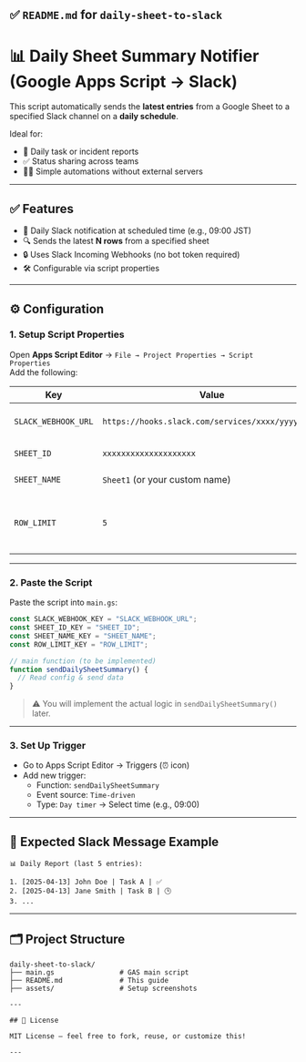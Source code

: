 ## ✅ `README.md` for `daily-sheet-to-slack`

# 📊 Daily Sheet Summary Notifier (Google Apps Script → Slack)

This script automatically sends the **latest entries** from a Google Sheet to a specified Slack channel on a **daily schedule**.

Ideal for:
- 📝 Daily task or incident reports
- ✅ Status sharing across teams
- 🧑‍💻 Simple automations without external servers

---

## ✅ Features

- 📅 Daily Slack notification at scheduled time (e.g., 09:00 JST)
- 🔍 Sends the latest **N rows** from a specified sheet
- 🔒 Uses Slack Incoming Webhooks (no bot token required)
- 🛠 Configurable via script properties

---

## ⚙️ Configuration

### 1. Setup Script Properties

Open **Apps Script Editor** → `File → Project Properties → Script Properties`  
Add the following:

| Key | Value | Description |
|-----|-------|-------------|
| `SLACK_WEBHOOK_URL` | `https://hooks.slack.com/services/xxxx/yyyy/zzzz` | Slack Incoming Webhook |
| `SHEET_ID` | `xxxxxxxxxxxxxxxxxxxx` | Google Sheet ID |
| `SHEET_NAME` | `Sheet1` (or your custom name) | Target sheet name |
| `ROW_LIMIT` | `5` | Number of rows to notify (default is 5) |

---

### 2. Paste the Script

Paste the script into `main.gs`:

```javascript
const SLACK_WEBHOOK_KEY = "SLACK_WEBHOOK_URL";
const SHEET_ID_KEY = "SHEET_ID";
const SHEET_NAME_KEY = "SHEET_NAME";
const ROW_LIMIT_KEY = "ROW_LIMIT";

// main function (to be implemented)
function sendDailySheetSummary() {
  // Read config & send data
}
```

> ⚠ You will implement the actual logic in `sendDailySheetSummary()` later.

---

### 3. Set Up Trigger

- Go to Apps Script Editor → Triggers (⏰ icon)
- Add new trigger:
  - Function: `sendDailySheetSummary`
  - Event source: `Time-driven`
  - Type: `Day timer` → Select time (e.g., 09:00)

---

## 🧪 Expected Slack Message Example

```
📊 Daily Report (last 5 entries):

1. [2025-04-13] John Doe | Task A | ✅
2. [2025-04-13] Jane Smith | Task B | 🕒
3. ...
```

---

## 🗂 Project Structure

```
daily-sheet-to-slack/
├── main.gs                # GAS main script
├── README.md              # This guide
├── assets/                # Setup screenshots

---

## 📄 License

MIT License — feel free to fork, reuse, or customize this!

---
